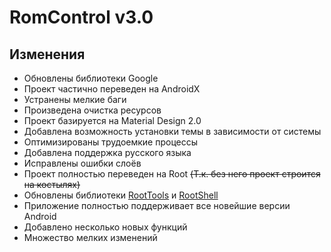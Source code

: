 # RomControl v3.0

## Изменения
- Обновлены библиотеки Google
- Проект частично переведен на AndroidX
- Устранены мелкие баги
- Произведена очистка ресурсов
- Проект базируется на Material Design 2.0
- Добавлена возможность установки темы в зависимости от системы
- Оптимизированы трудоемкие процессы
- Добавлена поддержка русского языка
- Исправлены ошибки слоёв
- Проект полностью переведен на Root ~~(Т.к. без него проект строится на костылях)~~
- Обновлены библиотеки [RootTools](https://github.com/Stericson/RootTools) и [RootShell](https://github.com/Stericson/RootShell)
- Приложение полностью поддерживает все новейшие версии Android
- Добавлено несколько новых функций
- Множество мелких изменений
